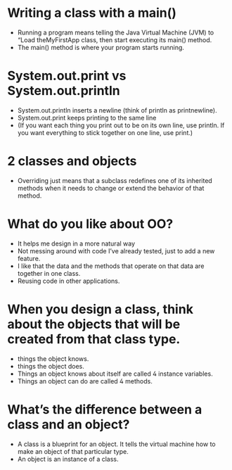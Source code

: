 # Writing a class with a main()
- Running a program means telling the Java Virtual Machine (JVM) to “Load theMyFirstApp class, then start executing its main() method.
- The main() method is where your program starts running.

# System.out.print vs System.out.println
- System.out.println inserts a newline (think of println as printnewline).
- System.out.print keeps printing to the same line
- (If you want each thing you print out to be on its own line, use println. If you want everything to stick together on one line, use print.)

# 2 classes and objects
- Overriding just means that a subclass redefines one of its inherited methods when it needs to change or extend the behavior of that method.

# What do you like about OO?
- It helps me design in a more natural way
- Not messing around with code I’ve already tested, just to add a new feature.
- I like that the data and the methods that operate on that data are together in one class.
- Reusing code in other applications.


# When you design a class, think about the objects that will be created from that class type.
- things the object knows.
- things the object does.
- Things an object knows about itself are called  instance variables.
- Things an object can do are called  methods.

# What’s the difference between a class and an object?
- A class is a blueprint for an object. It tells the virtual machine how to make an object of that particular type.
- An object is an instance of a class.
